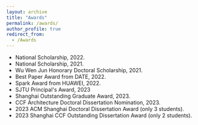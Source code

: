 ```yaml
---
layout: archive
title: "Awards"
permalink: /awards/
author_profile: true
redirect_from:
  - /Awards
---
```


<!-- {% include base_path %} -->

* National Scholarship, 2022.
* National Scholarship, 2021.
* Wu Wen Jun Honorary Doctoral Scholarship, 2021.
* Best Paper Award from DATE, 2022.
* Spark Award from HUAWEI, 2022.
* SJTU Principal's Award, 2023
* Shanghai Outstanding Graduate Award, 2023.
* CCF Architecture Doctoral Dissertation Nomination, 2023.
* 2023 ACM Shanghai Doctoral Dissertation Award (only 3 students).
* 2023 Shanghai CCF Outstanding Dissertation Award (only 2 students).